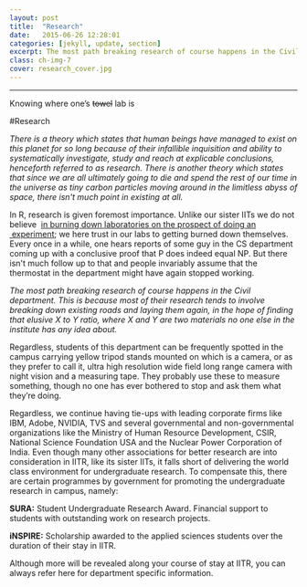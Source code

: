```yaml
---
layout: post
title:  "Research"
date:   2015-06-26 12:28:01
categories: [jekyll, update, section]
excerpt: The most path breaking research of course happens in the Civil department.
class: ch-img-7
cover: research_cover.jpg
---
```

-------------------------------------------------  

Knowing where one’s <s>towel</s> lab is

\#Research

_There is a theory which states that human beings have managed to exist on this planet for so long because of their infallible inquisition and ability to systematically investigate, study and reach at explicable conclusions, henceforth referred to as research. There is another theory which states that since we are all ultimately going to die and spend the rest of our time in the universe as tiny carbon particles moving around in the limitless abyss of space, there isn't much point in existing at all._

In R, research is given foremost importance. Unlike our sister IITs we do not believe  [in burning down laboratories on the prospect of doing an  experiment](http://www.hindustantimes.com/newdelhi/fire-in-iit-delhi-campus-building-no-injuries/article1-1187543.aspx); we here trust in our labs to getting burned down themselves. Every once in a while, one hears reports of some guy in the CS department coming up with a conclusive proof that P does indeed equal NP. But there isn't much follow up to that and people invariably assume that the thermostat in the department might have again stopped working.

_The most path breaking research of course happens in the Civil department. This is because most of their research tends to involve breaking down existing roads and laying them again, in the hope of finding that elusive X to Y ratio, where X and Y are two materials no one else in the institute has any idea about._

Regardless, students of this department can be frequently spotted in the campus carrying yellow tripod stands mounted on which is a camera, or as they prefer to call it, ultra high resolution wide field long range camera with night vision and a measuring tape. They probably use these to measure something, though no one has ever bothered to stop and ask them what they’re doing.

Regardless, we continue having tie-ups with leading corporate firms like IBM, Adobe, NVIDIA, TVS and several governmental and non-governmental organizations like the Ministry of Human Resource Development, CSIR, National Science Foundation USA and the Nuclear Power Corporation of India. Even though many other associations for better research are into consideration in IITR, like its sister IITs, it falls short of delivering the world class environment for undergraduate research. To compensate this, there are certain programmes by government for promoting the undergraduate research in campus, namely:

__SURA:__ Student Undergraduate Research Award. Financial support to students with outstanding work on research projects.

__iNSPIRE:__ Scholarship awarded to the applied sciences students over the duration of their stay in IITR.  

Although more will be revealed along your course of stay at IITR, you can always refer here for department specific information.
